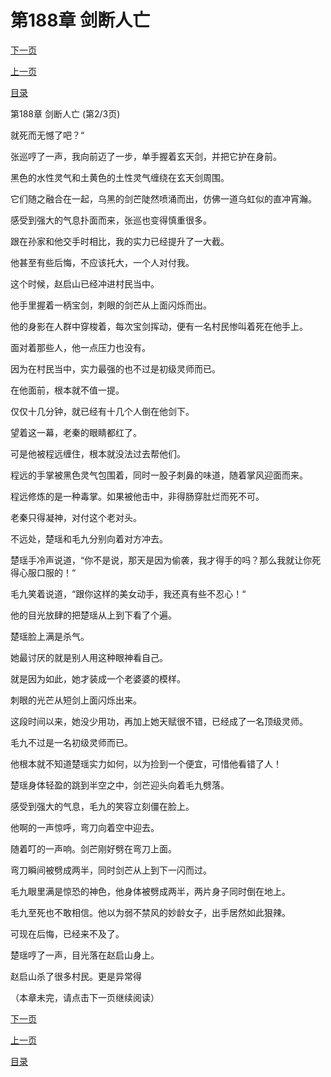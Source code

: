 <h1>第188章   剑断人亡</h1>
            <div><p><a href="./0563_%E7%AC%AC188%E7%AB%A0_%E5%89%91%E6%96%AD%E4%BA%BA%E4%BA%A1.md">下一页</a></p><p><a href="./0561_%E7%AC%AC188%E7%AB%A0_%E5%89%91%E6%96%AD%E4%BA%BA%E4%BA%A1.md">上一页</a></p><p><a href="../">目录</a></p></div>
            <div><p>第188章   剑断人亡 (第2/3页)</p><p>就死而无憾了吧？“</p><p>张巡哼了一声，我向前迈了一步，单手握着玄天剑，并把它护在身前。</p><p>黑色的水性灵气和土黄色的土性灵气缠绕在玄天剑周围。</p><p>它们随之融合在一起，乌黑的剑芒陡然喷涌而出，仿佛一道乌虹似的直冲宵瀚。</p><p>感受到强大的气息扑面而来，张巡也变得慎重很多。</p><p>跟在孙家和他交手时相比，我的实力已经提升了一大截。</p><p>他甚至有些后悔，不应该托大，一个人对付我。</p><p>这个时候，赵启山已经冲进村民当中。</p><p>他手里握着一柄宝剑，刺眼的剑芒从上面闪烁而出。</p><p>他的身影在人群中穿梭着，每次宝剑挥动，便有一名村民惨叫着死在他手上。</p><p>面对着那些人，他一点压力也没有。</p><p>因为在村民当中，实力最强的也不过是初级灵师而已。</p><p>在他面前，根本就不值一提。</p><p>仅仅十几分钟，就已经有十几个人倒在他剑下。</p><p>望着这一幕，老秦的眼睛都红了。</p><p>可是他被程远缠住，根本就没法过去帮他们。</p><p>程远的手掌被黑色灵气包围着，同时一股子刺鼻的味道，随着掌风迎面而来。</p><p>程远修炼的是一种毒掌。如果被他击中，非得肠穿肚烂而死不可。</p><p>老秦只得凝神，对付这个老对头。</p><p>不远处，楚瑶和毛九分别向着对方冲去。</p><p>楚瑶手冷声说道，“你不是说，那天是因为偷袭，我才得手的吗？那么我就让你死得心服口服的！“</p><p>毛九笑着说道，“跟你这样的美女动手，我还真有些不忍心！“</p><p>他的目光放肆的把楚瑶从上到下看了个遍。</p><p>楚瑶脸上满是杀气。</p><p>她最讨厌的就是别人用这种眼神看自己。</p><p>就是因为如此，她才装成一个老婆婆的模样。</p><p>刺眼的光芒从短剑上面闪烁出来。</p><p>这段时间以来，她没少用功，再加上她天赋很不错，已经成了一名顶级灵师。</p><p>毛九不过是一名初级灵师而已。</p><p>他根本就不知道楚瑶实力如何，以为捡到一个便宜，可惜他看错了人！</p><p>楚瑶身体轻盈的跳到半空之中，剑芒迎头向着毛九劈落。</p><p>感受到强大的气息，毛九的笑容立刻僵在脸上。</p><p>他啊的一声惊呼，弯刀向着空中迎去。</p><p>随着叮的一声响。剑芒刚好劈在弯刀上面。</p><p>弯刀瞬间被劈成两半，同时剑芒从上到下一闪而过。</p><p>毛九眼里满是惊恐的神色，他身体被劈成两半，两片身子同时倒在地上。</p><p>毛九至死也不敢相信。他以为弱不禁风的妙龄女子，出手居然如此狠辣。</p><p>可现在后悔，已经来不及了。</p><p>楚瑶哼了一声，目光落在赵启山身上。</p><p>赵启山杀了很多村民。更是异常得</p><p>（本章未完，请点击下一页继续阅读）</p></div>
            <div><p><a href="./0563_%E7%AC%AC188%E7%AB%A0_%E5%89%91%E6%96%AD%E4%BA%BA%E4%BA%A1.md">下一页</a></p><p><a href="./0561_%E7%AC%AC188%E7%AB%A0_%E5%89%91%E6%96%AD%E4%BA%BA%E4%BA%A1.md">上一页</a></p><p><a href="../">目录</a></p></div>